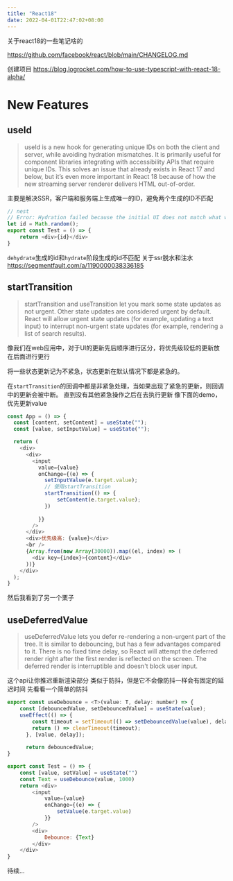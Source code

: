 ```yaml
---
title: "React18"
date: 2022-04-01T22:47:02+08:00
---
```


关于react18的一些笔记啥的
<!--more-->

https://github.com/facebook/react/blob/main/CHANGELOG.md


创建项目 https://blog.logrocket.com/how-to-use-typescript-with-react-18-alpha/

# New Features

## useId
> useId is a new hook for generating unique IDs on both the client and server, while avoiding hydration mismatches. 
> It is primarily useful for component libraries integrating with accessibility APIs that require unique IDs. 
> This solves an issue that already exists in React 17 and below, 
> but it’s even more important in React 18 because of how the new streaming server renderer delivers HTML out-of-order.

主要是解决SSR，客户端和服务端上生成唯一的ID，避免两个生成的ID不匹配
```js
// nest
// Error: Hydration failed because the initial UI does not match what was rendered on the server.
let id = Math.random();
export const Test = () => {
    return <div>{id}</div>
}
```
`dehydrate`生成的id和`hydrate`阶段生成的id不匹配
关于ssr脱水和注水 https://segmentfault.com/a/1190000038336185

## startTransition
> startTransition and useTransition let you mark some state updates as not urgent. 
> Other state updates are considered urgent by default. 
> React will allow urgent state updates (for example, updating a text input) to interrupt non-urgent state updates (for example, rendering a list of search results).

像我们在web应用中，对于UI的更新先后顺序进行区分，将优先级较低的更新放在后面进行更行

将一些状态更新记为不紧急，状态更新在默认情况下都是紧急的。

在`startTransition`的回调中都是非紧急处理，当如果出现了紧急的更新，则回调中的更新会被中断。
直到没有其他紧急操作之后在去执行更新
像下面的demo，优先更新value
```js
const App = () => {
  const [content, setContent] = useState("");
  const [value, setInputValue] = useState("");

  return (
    <div>
      <div>
        <input
          value={value}
          onChange={(e) => {
            setInputValue(e.target.value);
            // 使用startTransition
            startTransition(() => {
                setContent(e.target.value);
            })
            
          }}
        />
      </div>
      <div>优先级高: {value}</div>
      <br />
      {Array.from(new Array(30000)).map((el, index) => (
        <div key={index}>{content}</div>
      ))}
    </div>
  );
}
```
然后我看到了另一个栗子





## useDeferredValue
> useDeferredValue lets you defer re-rendering a non-urgent part of the tree. 
> It is similar to debouncing, but has a few advantages compared to it. 
> There is no fixed time delay, so React will attempt the deferred render right after the first render is reflected on the screen. 
> The deferred render is interruptible and doesn't block user input.

这个api让你推迟重新渲染部分
类似于防抖，但是它不会像防抖一样会有固定的延迟时间
先看看一个简单的防抖
```js
export const useDebounce = <T>(value: T, delay: number) => {
    const [debouncedValue, setDebouncedValue] = useState(value);
    useEffect(() => {
        const timeout = setTimeout(() => setDebouncedValue(value), delay);
        return () => clearTimeout(timeout);
      }, [value, delay]);
    
      return debouncedValue;
}

export const Test = () => {
    const [value, setValue] = useState("")
    const Text = useDebounce(value, 1000)
    return <div>
        <input
            value={value}
            onChange={(e) => {
                setValue(e.target.value)
            }}
        />
        <div>
            Debounce: {Text}
        </div>
    </div>
}
```

待续...